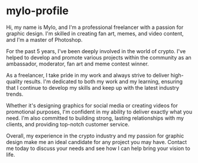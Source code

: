 # mylo-profile
Hi, my name is Mylo, and I'm a professional freelancer with a passion for graphic design. I'm skilled in creating fan art, memes, and video content, and I'm a master of Photoshop.

For the past 5 years, I've been deeply involved in the world of crypto. I've helped to develop and promote various projects within the community as an ambassador, moderator, fan art and meme contest winner.

As a freelancer, I take pride in my work and always strive to deliver high-quality results. I'm dedicated to both my work and my learning, ensuring that I continue to develop my skills and keep up with the latest industry trends.

Whether it's designing graphics for social media or creating videos for promotional purposes, I'm confident in my ability to deliver exactly what you need. I'm also committed to building strong, lasting relationships with my clients, and providing top-notch customer service.

Overall, my experience in the crypto industry and my passion for graphic design make me an ideal candidate for any project you may have. Contact me today to discuss your needs and see how I can help bring your vision to life.
